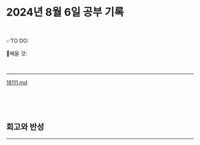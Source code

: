 # 2024년 8월 6일 공부 기록 

<br>

✅TO DO: 



💭배울 것:


<br>

---


[18111.md](..%2F..%2F..%2FAlgorithm%2FSolvedProblem%2F%EB%B0%B1%EC%A4%80%ED%81%B4%EB%9E%98%EC%8A%A4%2F%ED%81%B4%EB%9E%98%EC%8A%A43%2F18111%2F18111.md)


<br><br><br>





## 회고와 반성

---

